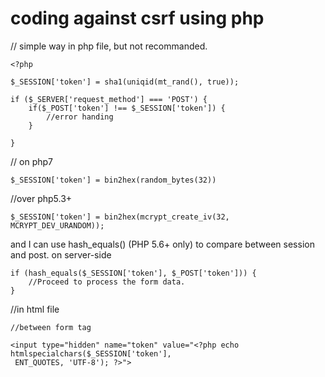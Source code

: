 # coding against csrf using php


// simple way in php file, but not recommanded.
```
<?php

$_SESSION['token'] = sha1(uniqid(mt_rand(), true)); 

if ($_SERVER['request_method'] === 'POST') {
	if($_POST['token'] !== $_SESSION['token']) {
		//error handing 
	}

}
```
// on php7
```
$_SESSION['token'] = bin2hex(random_bytes(32))

```

//over php5.3+

```
$_SESSION['token'] = bin2hex(mcrypt_create_iv(32, MCRYPT_DEV_URANDOM));

```

and I can use hash_equals() (PHP 5.6+ only) to compare between session and post. on server-side

```
if (hash_equals($_SESSION['token'], $_POST['token'])) {
	//Proceed to process the form data.
} 

```

//in html file

```
//between form tag

<input type="hidden" name="token" value="<?php echo htmlspecialchars($_SESSION['token'],
 ENT_QUOTES, 'UTF-8'); ?>">

```